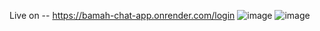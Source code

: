 Live on -- https://bamah-chat-app.onrender.com/login
![image](https://github.com/user-attachments/assets/93faedc7-4e77-4ce5-8142-890c25aa098f)
![image](https://github.com/user-attachments/assets/310d8098-b17e-4483-b446-eefedfaad200)
